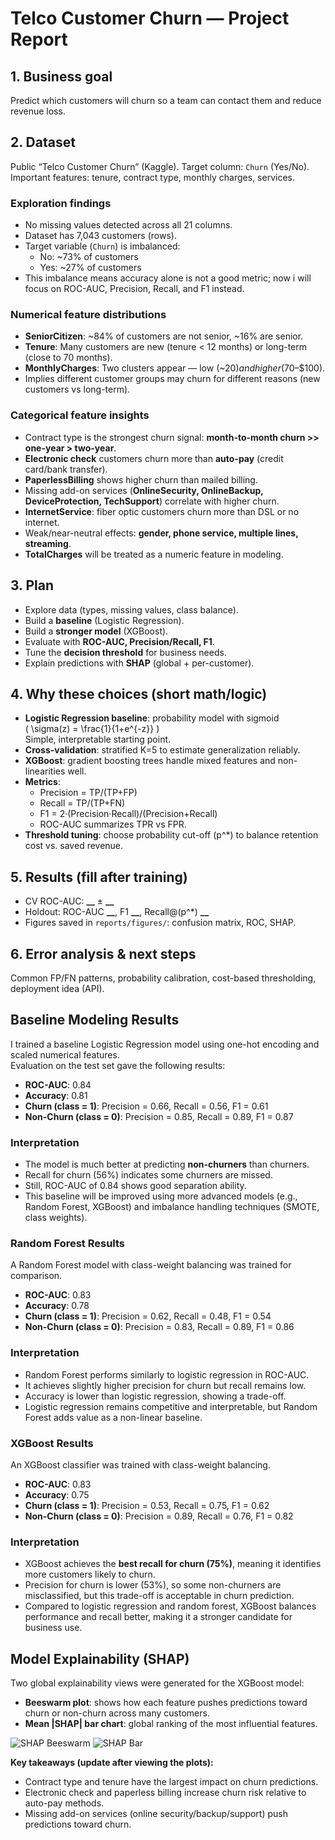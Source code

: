# Telco Customer Churn — Project Report

## 1. Business goal
Predict which customers will churn so a team can contact them and reduce revenue loss.

## 2. Dataset
Public “Telco Customer Churn” (Kaggle). Target column: `Churn` (Yes/No).  
Important features: tenure, contract type, monthly charges, services.

### Exploration findings
- No missing values detected across all 21 columns.
- Dataset has 7,043 customers (rows).
- Target variable (`Churn`) is imbalanced:
  - No: ~73% of customers
  - Yes: ~27% of customers
- This imbalance means accuracy alone is not a good metric; now i  will focus on ROC-AUC, Precision, Recall, and F1 instead.

### Numerical feature distributions
- **SeniorCitizen**: ~84% of customers are not senior, ~16% are senior.
- **Tenure**: Many customers are new (tenure < 12 months) or long-term (close to 70 months).
- **MonthlyCharges**: Two clusters appear — low (~$20) and higher ($70–$100).
- Implies different customer groups may churn for different reasons (new customers vs long-term).


### Categorical feature insights
- Contract type is the strongest churn signal: **month-to-month churn >> one-year > two-year**.
- **Electronic check** customers churn more than **auto-pay** (credit card/bank transfer).
- **PaperlessBilling** shows higher churn than mailed billing.
- Missing add-on services (**OnlineSecurity, OnlineBackup, DeviceProtection, TechSupport**) correlate with higher churn.
- **InternetService**: fiber optic customers churn more than DSL or no internet.
- Weak/near-neutral effects: **gender, phone service, multiple lines, streaming**.
- **TotalCharges** will be treated as a numeric feature in modeling.




## 3. Plan
- Explore data (types, missing values, class balance).
- Build a **baseline** (Logistic Regression).
- Build a **stronger model** (XGBoost).
- Evaluate with **ROC-AUC, Precision/Recall, F1**.
- Tune the **decision threshold** for business needs.
- Explain predictions with **SHAP** (global + per-customer).

## 4. Why these choices (short math/logic)
- **Logistic Regression baseline**: probability model with sigmoid  
  \( \sigma(z) = \frac{1}{1+e^{-z}} \)  
  Simple, interpretable starting point.
- **Cross-validation**: stratified K=5 to estimate generalization reliably.
- **XGBoost**: gradient boosting trees handle mixed features and non-linearities well.
- **Metrics**:  
  - Precision = TP/(TP+FP)  
  - Recall = TP/(TP+FN)  
  - F1 = 2·(Precision·Recall)/(Precision+Recall)  
  - ROC-AUC summarizes TPR vs FPR.
- **Threshold tuning**: choose probability cut-off \(p^*\) to balance retention cost vs. saved revenue.

## 5. Results (fill after training)
- CV ROC-AUC: **__** ± **__**
- Holdout: ROC-AUC **__**, F1 **__**, Recall@\(p^*\) **__**  
- Figures saved in `reports/figures/`: confusion matrix, ROC, SHAP.

## 6. Error analysis & next steps
Common FP/FN patterns, probability calibration, cost-based thresholding, deployment idea (API).


## Baseline Modeling Results

I trained a baseline Logistic Regression model using one-hot encoding and scaled numerical features.  
Evaluation on the test set gave the following results:

- **ROC-AUC**: 0.84
- **Accuracy**: 0.81
- **Churn (class = 1)**: Precision = 0.66, Recall = 0.56, F1 = 0.61
- **Non-Churn (class = 0)**: Precision = 0.85, Recall = 0.89, F1 = 0.87

### Interpretation
- The model is much better at predicting **non-churners** than churners.
- Recall for churn (56%) indicates some churners are missed.
- Still, ROC-AUC of 0.84 shows good separation ability.
- This baseline will be improved using more advanced models (e.g., Random Forest, XGBoost) and imbalance handling techniques (SMOTE, class weights).

### Random Forest Results

A Random Forest model with class-weight balancing was trained for comparison.

- **ROC-AUC**: 0.83
- **Accuracy**: 0.78
- **Churn (class = 1)**: Precision = 0.62, Recall = 0.48, F1 = 0.54
- **Non-Churn (class = 0)**: Precision = 0.83, Recall = 0.89, F1 = 0.86

### Interpretation
- Random Forest performs similarly to logistic regression in ROC-AUC.
- It achieves slightly higher precision for churn but recall remains low.
- Accuracy is lower than logistic regression, showing a trade-off.
- Logistic regression remains competitive and interpretable, but Random Forest adds value as a non-linear baseline.

### XGBoost Results

An XGBoost classifier was trained with class-weight balancing.  

- **ROC-AUC**: 0.83  
- **Accuracy**: 0.75  
- **Churn (class = 1)**: Precision = 0.53, Recall = 0.75, F1 = 0.62  
- **Non-Churn (class = 0)**: Precision = 0.89, Recall = 0.76, F1 = 0.82  

### Interpretation
- XGBoost achieves the **best recall for churn (75%)**, meaning it identifies more customers likely to churn.
- Precision for churn is lower (53%), so some non-churners are misclassified, but this trade-off is acceptable in churn prediction.
- Compared to logistic regression and random forest, XGBoost balances performance and recall better, making it a stronger candidate for business use.



## Model Explainability (SHAP)

Two global explainability views were generated for the XGBoost model:

- **Beeswarm plot**: shows how each feature pushes predictions toward churn or non-churn across many customers.  
- **Mean |SHAP| bar chart**: global ranking of the most influential features.

![SHAP Beeswarm](figures/shap_beeswarm.png)
![SHAP Bar](figures/shap_bar.png)

**Key takeaways (update after viewing the plots):**
- Contract type and tenure have the largest impact on churn predictions.
- Electronic check and paperless billing increase churn risk relative to auto-pay methods.
- Missing add-on services (online security/backup/support) push predictions toward churn.







